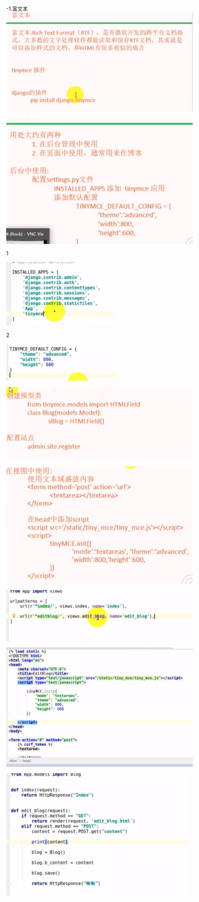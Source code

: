 -1.富文本
![image-20210507121529786](../../img/image-20210507121529786.png)

![image-20210507121702354](../../img/image-20210507121702354.png)

1

![image-20210507121731425](../../img/image-20210507121731425.png)

2

![image-20210507121824012](../../img/image-20210507121824012.png)



![image-20210507121857666](../../img/image-20210507121857666.png)





![image-20210507122021977](../../img/image-20210507122021977.png)

![image-20210507122130511](../../img/image-20210507122130511.png)

![image-20210507122346071](../../img/image-20210507122346071.png)



![image-20210507123521569](../../img/image-20210507123521569.png)